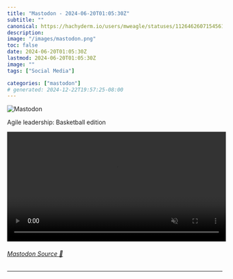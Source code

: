 ```yaml
---
title: "Mastodon - 2024-06-20T01:05:30Z"
subtitle: ""
canonical: https://hachyderm.io/users/mweagle/statuses/112646260715456124
description:
image: "/images/mastodon.png"
toc: false
date: 2024-06-20T01:05:30Z
lastmod: 2024-06-20T01:05:30Z
image: ""
tags: ["Social Media"]

categories: ["mastodon"]
# generated: 2024-12-22T19:57:25-08:00
---
```

![Mastodon](/images/mastodon.png)

<p>Agile leadership: Basketball edition</p>

<video controls autoplay muted loop width="512"><source src="1fed389c734cc53f.mp4" type="video/mp4" /></video>

###### [Mastodon Source 🐘](https://hachyderm.io/@mweagle/112646260715456124)

___
